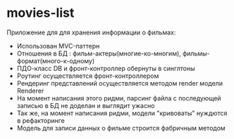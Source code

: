 # movies-list
Приложение для  для хранения информации о фильмах:
- Использован MVC-паттерн
- Отношения в БД : фильм-актеры(многие-ко-многим), фильмы-формат(много-к-одному)
- ПДО-класс DB и фронт-контроллер обернуты в синглтоны
- Роутинг осуществляется фронт-контроллером
- Рендеринг представлений осуществляется методом render модели Renderer
- На момент написания этого ридми, парсинг файла с последующей записью в БД не доделан и выглядит ужасно
- Так же, на момент написания ридми, модели "кривоваты" нуждются в рефакторинге
- Модель для записи данных о фильме строится фабричным методом
